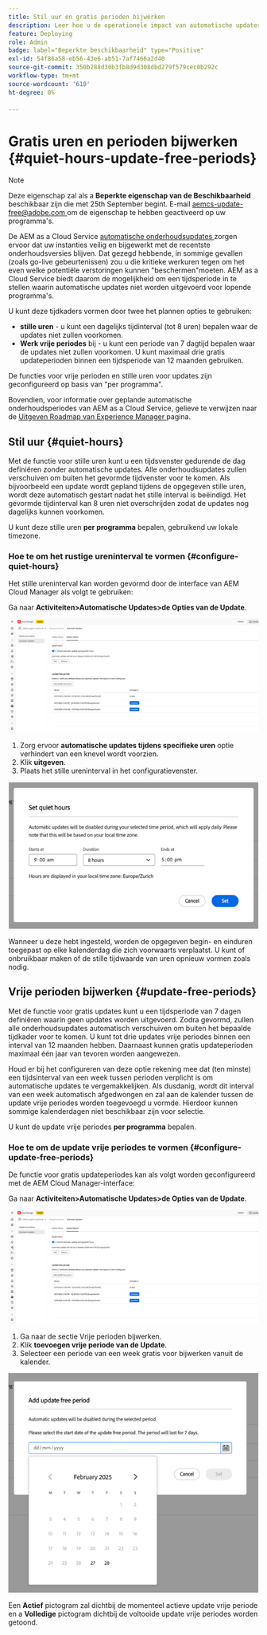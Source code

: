 ```yaml
---
title: Stil uur en gratis perioden bijwerken
description: Leer hoe u de operationele impact van automatische updates van AEM as a Cloud Service minimaliseert met Quiet Hours en Update-Free Periods.
feature: Deploying
role: Admin
badge: label="Beperkte beschikbaarheid" type="Positive"
exl-id: 54f86a58-eb56-43e6-ab51-7af7466a2d40
source-git-commit: 350b288d30b3fb8d9d308dbd279f579cec0b292c
workflow-type: tm+mt
source-wordcount: '610'
ht-degree: 0%

---
```


# Gratis uren en perioden bijwerken {#quiet-hours-update-free-periods}

>[!NOTE]
>Deze eigenschap zal als a **Beperkte eigenschap van de Beschikbaarheid** beschikbaar zijn die met 25th September begint. E-mail [ aemcs-update-free@adobe.com ](mailto:aemcs-update-free@adobe.com) om de eigenschap te hebben geactiveerd op uw programma&#39;s.

De AEM as a Cloud Service [ automatische onderhoudsupdates ](/help/implementing/deploying/aem-version-updates.md) zorgen ervoor dat uw instanties veilig en bijgewerkt met de recentste onderhoudsversies blijven. Dat gezegd hebbende, in sommige gevallen (zoals go-live gebeurtenissen) zou u die kritieke werkuren tegen om het even welke potentiële verstoringen kunnen &quot;beschermen&quot;moeten. AEM as a Cloud Service biedt daarom de mogelijkheid om een tijdsperiode in te stellen waarin automatische updates niet worden uitgevoerd voor lopende programma&#39;s.

U kunt deze tijdkaders vormen door twee het plannen opties te gebruiken:

* **stille uren** - u kunt een dagelijks tijdinterval (tot 8 uren) bepalen waar de updates niet zullen voorkomen.
* **Werk vrije periodes** bij - u kunt een periode van 7 dagtijd bepalen waar de updates niet zullen voorkomen. U kunt maximaal drie gratis updateperioden binnen een tijdsperiode van 12 maanden gebruiken.

De functies voor vrije perioden en stille uren voor updates zijn geconfigureerd op basis van &quot;per programma&quot;.

Bovendien, voor informatie over geplande automatische onderhoudsperiodes van AEM as a Cloud Service, gelieve te verwijzen naar de [ Uitgeven Roadmap van Experience Manager ](https://experienceleague.adobe.com/en/docs/experience-manager-release-information/aem-release-updates/update-releases-roadmap) pagina.

## Stil uur {#quiet-hours}

Met de functie voor stille uren kunt u een tijdsvenster gedurende de dag definiëren zonder automatische updates. Alle onderhoudsupdates zullen verschuiven om buiten het gevormde tijdvenster voor te komen. Als bijvoorbeeld een update wordt gepland tijdens de opgegeven stille uren, wordt deze automatisch gestart nadat het stille interval is beëindigd. Het gevormde tijdinterval kan 8 uren niet overschrijden zodat de updates nog dagelijks kunnen voorkomen.

U kunt deze stille uren **per programma** bepalen, gebruikend uw lokale timezone.

### Hoe te om het rustige ureninterval te vormen {#configure-quiet-hours}

Het stille ureninterval kan worden gevormd door de interface van AEM Cloud Manager als volgt te gebruiken:

Ga naar **Activiteiten>Automatische Updates>de Opties van de Update**.

![ Configuratie ](assets/main-config.png)

1. Zorg ervoor **automatische updates tijdens specifieke uren** optie verhindert van een knevel wordt voorzien.
2. Klik **uitgeven**.
3. Plaats het stille ureninterval in het configuratievenster.

![ Configuratie van QuietUren ](assets/quiet-hours.png)

Wanneer u deze hebt ingesteld, worden de opgegeven begin- en einduren toegepast op elke kalenderdag die zich voorwaarts verplaatst. U kunt of onbruikbaar maken of de stille tijdwaarde van uren opnieuw vormen zoals nodig.

## Vrije perioden bijwerken {#update-free-periods}

Met de functie voor gratis updates kunt u een tijdsperiode van 7 dagen definiëren waarin geen updates worden uitgevoerd. Zodra gevormd, zullen alle onderhoudsupdates automatisch verschuiven om buiten het bepaalde tijdkader voor te komen. U kunt tot drie updates vrije periodes binnen een interval van 12 maanden hebben. Daarnaast kunnen gratis updateperioden maximaal één jaar van tevoren worden aangewezen.

Houd er bij het configureren van deze optie rekening mee dat (ten minste) een tijdsinterval van een week tussen perioden verplicht is om automatische updates te vergemakkelijken. Als dusdanig, wordt dit interval van een week automatisch afgedwongen en zal aan de kalender tussen de update vrije periodes worden toegevoegd u vormde. Hierdoor kunnen sommige kalenderdagen niet beschikbaar zijn voor selectie.

U kunt de update vrije periodes **per programma** bepalen.

### Hoe te om de update vrije periodes te vormen {#configure-update-free-periods}

De functie voor gratis updateperiodes kan als volgt worden geconfigureerd met de AEM Cloud Manager-interface:

Ga naar **Activiteiten>Automatische Updates>de Opties van de Update**.

![ Configuratie ](assets/main-config.png)

1. Ga naar de sectie Vrije perioden bijwerken.
2. Klik **toevoegen vrije periode van de Update**.
3. Selecteer een periode van een week gratis voor bijwerken vanuit de kalender.

![ de Vrije Configuratie van Punten van de Update ](assets/update-free-periods.png)

Een **Actief** pictogram zal dichtbij de momenteel actieve update vrije periode en a **Volledige** pictogram dichtbij de voltooide update vrije periodes worden getoond.
